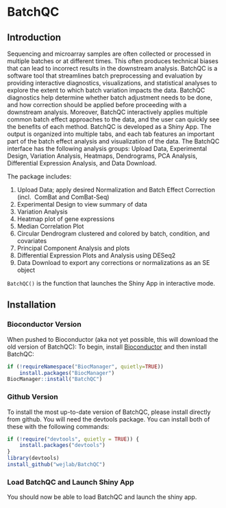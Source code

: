 
<!-- README.md is generated from README.Rmd. Please edit that file -->

# BatchQC

## Introduction

Sequencing and microarray samples are often collected or processed in
multiple batches or at different times. This often produces technical
biases that can lead to incorrect results in the downstream analysis.
BatchQC is a software tool that streamlines batch preprocessing and
evaluation by providing interactive diagnostics, visualizations, and
statistical analyses to explore the extent to which batch variation
impacts the data. BatchQC diagnostics help determine whether batch
adjustment needs to be done, and how correction should be applied before
proceeding with a downstream analysis. Moreover, BatchQC interactively
applies multiple common batch effect approaches to the data, and the
user can quickly see the benefits of each method. BatchQC is developed
as a Shiny App. The output is organized into multiple tabs, and each tab
features an important part of the batch effect analysis and
visualization of the data. The BatchQC interface has the following
analysis groups: Upload Data, Experimental Design, Variation Analysis,
Heatmaps, Dendrograms, PCA Analysis, Differential Expression Analysis,
and Data Download.

The package includes:

1.  Upload Data; apply desired Normalization and Batch Effect Correction
    (incl.  ComBat and ComBat-Seq)
2.  Experimental Design to view summary of data
3.  Variation Analysis
4.  Heatmap plot of gene expressions
5.  Median Correlation Plot
6.  Circular Dendrogram clustered and colored by batch, condition, and
    covariates
7.  Principal Component Analysis and plots
8.  Differential Expression Plots and Analysis using DESeq2
9.  Data Download to export any corrections or normalizations as an SE
    object

`BatchQC()` is the function that launches the Shiny App in interactive
mode.

## Installation

### Bioconductor Version

When pushed to Bioconductor (aka not yet possible, this will download
the old version of BatchQC): To begin, install
[Bioconductor](http://www.bioconductor.org/) and then install BatchQC:

``` r
if (!requireNamespace("BiocManager", quietly=TRUE))
    install.packages("BiocManager")
BiocManager::install("BatchQC")
```

### Github Version

To install the most up-to-date version of BatchQC, please install
directly from github. You will need the devtools package. You can
install both of these with the following commands:

``` r
if (!require("devtools", quietly = TRUE)) {
    install.packages("devtools")   
}
library(devtools)
install_github("wejlab/BatchQC")
```

### Load BatchQC and Launch Shiny App

You should now be able to load BatchQC and launch the shiny app.
